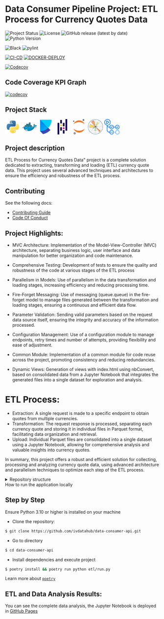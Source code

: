# Data Consumer Pipeline Project: ETL Process for Currency Quotes Data

![Project Status](https://img.shields.io/badge/status-done-brightgreen?style=for-the-badge&logo=github)
![License](https://img.shields.io/badge/license-MIT-blue?style=for-the-badge&logo=mit)
![GitHub release (latest by date)](https://img.shields.io/github/v/release/ivdatahub/data-consumer-api?style=for-the-badge&logo=github)
![Python Version](https://img.shields.io/badge/python-3.10-blue?style=for-the-badge&logo=python)

![Black](https://img.shields.io/badge/code%20style-black-000000.svg?style=for-the-badge&logo=python)
![pylint](https://img.shields.io/badge/pylint-10.00-green?style=for-the-badge&logo=python)

[![CI-CD](https://img.shields.io/github/actions/workflow/status/ivdatahub/data-consumer-api/CI-CD.yaml?&style=for-the-badge&logo=githubactions&cacheSeconds=60&label=CI-CD)](https://github.com/ivdatahub/data-consumer-api/actions/workflows/CI-CD.yml)
[![DOCKER-DEPLOY](https://img.shields.io/github/actions/workflow/status/ivdatahub/data-consumer-api/deploy-image.yml?&style=for-the-badge&logo=githubactions&cacheSeconds=60&label=DOCKER-DEPLOY)](https://github.com/ivdatahub/data-consumer-api/actions/workflows/deploy-image.yml)

[![Codecov](https://img.shields.io/codecov/c/github/ivdatahub/data-consumer-api?style=for-the-badge&logo=codecov)](https://app.codecov.io/gh/ivdatahub/data-consumer-api)

## Code Coverage KPI Graph

[![codecov](https://codecov.io/gh/ivdatahub/data-consumer-api/graphs/sunburst.svg?token=GEGNHFM6PS)](https://codecov.io/gh/ivdatahub/data-consumer-api)

## Project Stack

<img src="https://github.com/devicons/devicon/blob/master/icons/python/python-original.svg" Alt="Python" width="50" height="50"> <img src="https://github.com/devicons/devicon/blob/master/icons/docker/docker-original.svg" Alt="Docker" width="50" height="50"> <img src="https://github.com/devicons/devicon/blob/master/icons/poetry/poetry-original.svg" Alt="Poetry" width="50" height="50"> <img src="https://github.com/devicons/devicon/blob/master/icons/pandas/pandas-original.svg" Alt="Pandas" width="50" height="50"> <img src="https://github.com/devicons/devicon/blob/master/icons/jupyter/jupyter-original.svg" Alt="Jupyter" width="50" height="50"> <img src="https://github.com/devicons/devicon/blob/master/icons/matplotlib/matplotlib-original.svg" Alt="Matplotlib" width="50" height="50"> <img src="https://github.com/devicons/devicon/blob/master/icons/githubactions/githubactions-original.svg" Alt="GitHub Actions" width="50" height="50">

## Project description

ETL Process for Currency Quotes Data" project is a complete solution dedicated to extracting, transforming and loading (ETL) currency quote data. This project uses several advanced techniques and architectures to ensure the efficiency and robustness of the ETL process.

## Contributing

See the following docs:

- [Contributing Guide](https://github.com/ivdatahub/data-consumer-api/blob/main/CONTRIBUTING.md)
- [Code Of Conduct](https://github.com/ivdatahub/data-consumer-api/blob/main/CODE_OF_CONDUCT.md)

## Project Highlights:

- MVC Architecture: Implementation of the Model-View-Controller (MVC) architecture, separating business logic, user interface and data manipulation for better organization and code maintenance.

- Comprehensive Testing: Development of tests to ensure the quality and robustness of the code at various stages of the ETL process

- Parallelism in Models: Use of parallelism in the data transformation and loading stages, increasing efficiency and reducing processing time.

- Fire-Forget Messaging: Use of messaging (queue.queue) in the fire-forget model to manage files generated between the transformation and loading stages, ensuring a continuous and efficient data flow.

- Parameter Validation: Sending valid parameters based on the request data source itself, ensuring the integrity and accuracy of the information processed.

- Configuration Management: Use of a configuration module to manage endpoints, retry times and number of attempts, providing flexibility and ease of adjustment.

- Common Module: Implementation of a common module for code reuse across the project, promoting consistency and reducing redundancies.

- Dynamic Views: Generation of views with index.html using nbConvert, based on consolidated data from a Jupyter Notebook that integrates the generated files into a single dataset for exploration and analysis.

# ETL Process:

- Extraction: A single request is made to a specific endpoint to obtain quotes from multiple currencies.
- Transformation: The request response is processed, separating each currency quote and storing it in individual files in Parquet format, facilitating data organization and retrieval.
- Upload: Individual Parquet files are consolidated into a single dataset using a Jupyter Notebook, allowing for comprehensive analysis and valuable insights into currency quotes.

In summary, this project offers a robust and efficient solution for collecting, processing and analyzing currency quote data, using advanced architecture and parallelism techniques to optimize each step of the ETL process.

 <details>
 <summary>Repository structure</summary>

- [`data/`](https://github.com/ivdatahub/data-consumer-api/tree/main/data): Stores raw data in Parquet format.
  - ETH-EUR-1713658884.parquet: Example: Raw data for ETH-EUR quotes. file_name = symbol + extraction unix timestamp
- [`notebooks/`](https://github.com/ivdatahub/data-consumer-api/tree/main/notebooks): Contains the `data_explorer.ipynb` notebook for data exploration.
- [`etl/`](https://github.com/ivdatahub/data-consumer-api/tree/main/etl): Contains the project's source code.
  - [`run.py`](https://github.com/ivdatahub/data-consumer-api/blob/main/etl/run.py): Entrypoint of the application
- [`common/`](https://github.com/ivdatahub/data-consumer-api/tree/main/etl/common): Library for code reuse and standardization.
  - [`utils/`](https://github.com/ivdatahub/data-consumer-api/tree/main/etl/utils)
    - [`logs.py`](https://github.com/ivdatahub/data-consumer-api/blob/main/etl/utils/logs.py): Package for log management.
  - [`common.py`](https://github.com/ivdatahub/data-consumer-api/blob/main/etl/utils/common.py): Package for common code tasks like output directory retrieval or default timestamp.
  - [`logs/`](https://github.com/ivdatahub/data-consumer-api/tree/main/etl/common/logs): For storing debug logs.
- [`controller/`](https://github.com/ivdatahub/data-consumer-api/tree/main/etl/controller)
  - [`pipeline.py`](https://github.com/ivdatahub/data-consumer-api/blob/main/etl/controller/pipeline.py): Receives data extraction requests and orchestrates ETL models .
- [`models/`](https://github.com/ivdatahub/data-consumer-api/tree/main/etl/models):
  - [`extract/`](https://github.com/ivdatahub/data-consumer-api/tree/main/etl/models/extract)
    - [`api_data_extractor.py`](https://github.com/ivdatahub/data-consumer-api/blob/main/etl/models/extract/api_data_extractor.py): Receives the parameters from the controller, sends the request and returns in JSON.
  - [`transform/`](https://github.com/ivdatahub/data-consumer-api/tree/main/etl/models/transform)
    - [`publisher.py`](https://github.com/ivdatahub/data-consumer-api/blob/main/etl/models/transform/publisher.py): Receives the JSON from the extractor, separates the dictionary by currency and publishes each of them to a queue to be processed individually.
  - [`load/`](https://github.com/ivdatahub/data-consumer-api/tree/main/etl/models/load)
    - [`parquet_loader.py`](https://github.com/ivdatahub/data-consumer-api/blob/main/etl/models/load/parquet_loader.py): In a separate thread, receive a new dictionary from queue that the transformer is publishing and generates .parquet files in the default directory.
- [`views/`](https://github.com/ivdatahub/data-consumer-api/tree/main/etl/views): For storing data analysis and visualization.

</details>

 <summary>How to run the application locally</summary>

## Step by Step

Ensure Python 3.10 or higher is installed on your machine

- Clone the repository:

```sh
$ git clone https://github.com/ivdatahub/data-consumer-api.git
```

- Go to directory

```sh
$ cd data-consumer-api
```

- Install dependencies and execute project

```sh
$ poetry install && poetry run python etl/run.py
```

Learn more about [`poetry`](https://python-poetry.org/)

## ETL and Data Analysis Results:

You can see the complete data analysis, the Jupyter Notebook is deployed in [GitHub Pages](https://ivdatahub.github.io/data-consumer-api/)
